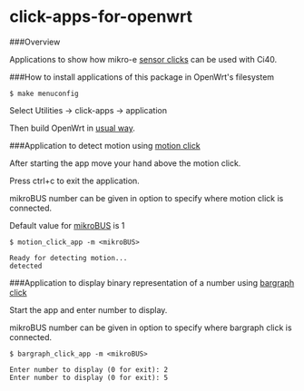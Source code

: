 # click-apps-for-openwrt

###Overview

Applications to show how mikro-e [sensor clicks](http://www.mikroe.com/add-on-boards/sensors/) can be used with Ci40.

###How to install applications of this package in OpenWrt's filesystem

    $ make menuconfig

Select Utilities -> click-apps -> application

Then build OpenWrt in [usual way](https://github.com/IMGCreator/openwrt/).

###Application to detect motion using [motion click](http://www.mikroe.com/click/motion/)

After starting the app move your hand above the motion click.

Press ctrl+c to exit the application.

mikroBUS number can be given in option to specify where motion click is connected.

Default value for [mikroBUS](http://www.mikroe.com/mikrobus/) is 1

    $ motion_click_app -m <mikroBUS>

    Ready for detecting motion...
    detected

###Application to display binary representation of a number using [bargraph click](http://www.mikroe.com/click/bargraph/)

Start the app and enter number to display.

mikroBUS number can be given in option to specify where bargraph click is connected.

    $ bargraph_click_app -m <mikroBUS>

    Enter number to display (0 for exit): 2
    Enter number to display (0 for exit): 5
